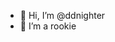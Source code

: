 - 👋 Hi, I’m @ddnighter
- 👀 I’m a rookie

<!---
ddnighter/ddnighter is a ✨ special ✨ repository because its `README.md` (this file) appears on your GitHub profile.
You can click the Preview link to take a look at your changes.
--->
